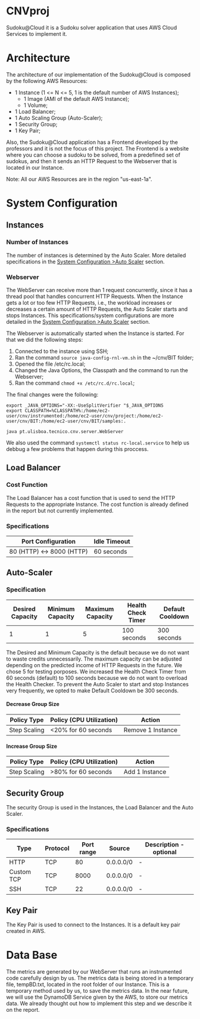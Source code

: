 # CNVproj

Sudoku@Cloud it is a Sudoku solver application that uses AWS Cloud Services to implement it.


# Architecture

The architecture of our implementation of the Sudoku@Cloud is composed by the following AWS Resources:
* 1 Instance (1 <= N <= 5, 1 is the default number of AWS Instances);
  * 1 Image (AMI of the default AWS Instance);
  * 1 Volume;
* 1 Load Balancer;
* 1 Auto Scaling Group (Auto-Scaler);
* 1 Security Group;
* 1 Key Pair;


Also, the Sudoku@Cloud application has a Frontend developed by the professors and it is not the focus of this project.
The Frontend is a website where you can choose a sudoku to be solved, from a predefined set of sudokus, and then it sends an HTTP Request to the Webserver that is located in our Instance.


Note: All our AWS Resources are in the region "us-east-1a".


# System Configuration

## Instances

### Number of Instances

The number of instances is determined by the Auto Scaler. More detailed specifications in the [System Configuration >Auto Scaler](#system-configuration##auto-scaler) section.


### Webserver

The WebServer can receive more than 1 request concurrently, since it has a thread pool that handles concurrent HTTP Requests. When the Instance gets a lot or too few HTTP Requests, i.e., the workload increases or decreases a certain amount of HTTP Requests, the Auto Scaler starts and stops Instances. This specifications/system configurations are more detailed in the [System Configuration >Auto Scaler]() section.

The Webserver is automatically started when the Instance is started. For that we did the following steps:

1) Connected to the instance using SSH;
2) Ran the command `source java-config-rnl-vm.sh` in the ~/cnv/BIT folder;
3) Opened the file /etc/rc.local;
4) Changed the Java Options, the Classpath and the command to run the Webserver;
5) Ran the command `chmod +x /etc/rc.d/rc.local`;

The final changes were the following:
```
export _JAVA_OPTIONS="-XX:-UseSplitVerifier "$_JAVA_OPTIONS
export CLASSPATH=%CLASSPATH%:/home/ec2-user/cnv/instrumented:/home/ec2-user/cnv/project:/home/ec2-user/cnv/BIT:/home/ec2-user/cnv/BIT/samples:.

java pt.ulisboa.tecnico.cnv.server.WebServer
```
We also used the command `systemctl status rc-local.service` to help us debbug a few problems that happen during this proccess.


## Load Balancer

### Cost Function

The Load Balancer has a cost function that is used to send the HTTP Requests to the appropriate Instance. The cost function is already defined in the report but not currently implemented.


### Specifications

| Port Configuration | Idle Timeout |
| ---------------- | ---------------- |
| 80 (HTTP) <-> 8000 (HTTP) | 60 seconds |


## Auto-Scaler

### Specification

| Desired Capacity | Minimum Capacity |	Maximum Capacity | Health Check Timer | Default Cooldown |
| ---------------- | ---------------- | ---------------- | ------------------ | ---------------- |
| 1                | 1                | 5                | 100 seconds        | 300 seconds      |

The Desired and Minimum Capacity is the default because we do not want to waste credits unnecessarily.
The maximum capacity can be adjusted depending on the predicted income of HTTP Requests in the future. We chose 5 for testing porposes.
We increased the Health Check Timer from 60 seconds (default) to 100 seconds because we do not want to overload the Health Checker.
To prevent the Auto Scaler to start and stop Instances very frequently, we opted to make Default Cooldown be 300 seconds.


#### Decrease Group Size

| Policy Type  | Policy (CPU Utilization) |	Action |
| ------------ | ----------------         | ---------------- |
| Step Scaling | <20% for 60 seconds      | Remove 1 Instance                |


#### Increase Group Size 

| Policy Type  | Policy (CPU Utilization) |	Action |
| ------------ | ----------------         | ---------------- |
| Step Scaling | >80% for 60 seconds      | Add 1 Instance                |


## Security Group

The security Group is used in the Instances, the Load Balancer and the Auto Scaler.


### Specifications

| Type	     | Protocol |	Port range | Source    | Description - optional |
| ---------- | -------- | ---------- | --------- | ---------------------- |
| HTTP	     | TCP	    | 80	       | 0.0.0.0/0 | -                      |
| Custom TCP | TCP      |	8000	     | 0.0.0.0/0 | -                      |
| SSH	       | TCP	    | 22	       | 0.0.0.0/0 | -                      |


## Key Pair

The Key Pair is used to connect to the Instances.
It is a default key pair created in AWS.



# Data Base

The metrics are generated by our WebServer that runs an instrumented code carefully design by us.
The metrics data is being stored in a temporary file, tempBD.txt, located in the root folder of our Instance. This is a temporary method used by us, to save the metrics data. In the near future, we will use the DynamoDB Service given by the AWS, to store our metrics data. We already thought out how to implement this step and we describe it on the report.

